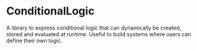 # ConditionalLogic
A library to express conditional logic that can dynamically be created, stored and evaluated at runtime. Useful to build systems where users can define their own logic.
